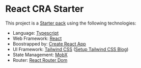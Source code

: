 # React CRA Starter

This project is a [Starter pack] using the following technologies:

* Language: [Typescript](https://www.typescriptlang.org/)
* Web Framework: [React](https://reactjs.org/)
* Boostrapped by: [Create React App](https://github.com/facebook/create-react-app)
* UI Framework: [Tailwind CSS](https://tailwindcss.com/) ([Setup Tailwind CSS Blog](https://www.smashingmagazine.com/2020/02/tailwindcss-react-project/))
* State Management: [MobX](https://mobx.js.org/)
* Router: [React Router Dom](https://reacttraining.com/react-router/web/guides/quick-start)

[Starter Pack]: https://docs.pro.harbur.io/coding/starter-packs/
